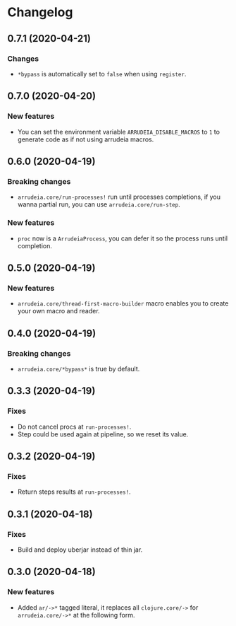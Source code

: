 # Changelog

## 0.7.1 (2020-04-21)

### Changes

* `*bypass` is automatically set to `false` when using `register`.

## 0.7.0 (2020-04-20)

### New features

* You can set the environment variable `ARRUDEIA_DISABLE_MACROS` to `1` to
generate code as if not using arrudeia macros.

## 0.6.0 (2020-04-19)

### Breaking changes

* `arrudeia.core/run-processes!` run until processes completions, if you wanna
partial run, you can use `arrudeia.core/run-step`.

### New features

* `proc` now is a `ArrudeiaProcess`, you can defer it so the process runs until
completion.

## 0.5.0 (2020-04-19)

### New features

* `arrudeia.core/thread-first-macro-builder` macro enables you to create your own
macro and reader.

## 0.4.0 (2020-04-19)

### Breaking changes

* `arrudeia.core/*bypass*` is true by default.

## 0.3.3 (2020-04-19)

### Fixes

* Do not cancel procs at `run-processes!`.
* Step could be used again at pipeline, so we reset its value.

## 0.3.2 (2020-04-19)

### Fixes

* Return steps results at `run-processes!`.

## 0.3.1 (2020-04-18)

### Fixes

* Build and deploy uberjar instead of thin jar.

## 0.3.0 (2020-04-18)

### New features

* Added `ar/->*` tagged literal, it replaces all `clojure.core/->` for
`arrudeia.core/->*` at the following form.
